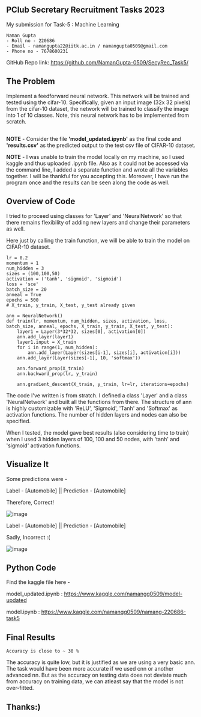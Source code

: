 
## PClub Secretary Recruitment Tasks 2023


My submission for Task-5 : Machine Learning


 
    Naman Gupta
    - Roll no - 220686
    - Email - namangupta22@iitk.ac.in / namangupta0509@gmail.com
    - Phone no - 7678600231



GitHub Repo link: https://github.com/NamanGupta-0509/SecyRec_Task5/
## The Problem
Implement a feedforward neural network. This network will be trained and tested using the cifar-10. Specifically, given an input image (32x 32 pixels) from the cifar-10 dataset, the network will be trained to classify the image into 1 of 10 classes. Note, this neural network has to be implemented from scratch.

##

**NOTE** - Consider the file **'model_updated.ipynb'** as the final code and **'results.csv'** as the predicted output to the test csv file of CIFAR-10 dataset.


**NOTE** - I was unable to train the model locally on my machine, so I used kaggle and thus uploaded .ipynb file. Also as it could not be accessed via the command line, I added a separate function and wrote all the variables together. I will be  thankful for you accepting this. Moreover, I have run the program once and the results can be seen along the code as well.
## Overview of Code



I tried to proceed using classes for 'Layer' and 'NeuralNetwork' so that there remains flexibility of adding new layers and change their parameters as well.

Here just by calling the train function, we will be able to train the model on CIFAR-10 dataset.

```
lr = 0.2
momentum = 1
num_hidden = 3
sizes = (100,100,50)
activation = ('tanh', 'sigmoid', 'sigmoid')
loss = 'sce'
batch_size = 20
anneal = True
epochs = 500
# X_train, y_train, X_test, y_test already given

ann = NeuralNetwork()
def train(lr, momentum, num_hidden, sizes, activation, loss, batch_size, anneal, epochs, X_train, y_train, X_test, y_test):
    layer1 = Layer(3*32*32, sizes[0], activation[0])
    ann.add_layer(layer1)
    layer1.input = X_train
    for i in range(1, num_hidden):
        ann.add_layer(Layer(sizes[i-1], sizes[i], activation[i]))
    ann.add_layer(Layer(sizes[-1], 10, 'softmax'))
                  
    ann.forward_prop(X_train)
    ann.backward_prop(lr, y_train)

    ann.gradient_descent(X_train, y_train, lr=lr, iterations=epochs)
```

The code I've written is from stratch. I defined a class 'Layer' and a class 'NeuralNetwork' and built all the functions from there. The structure of ann is highly customizable with 'ReLU', 'Sigmoid', 'Tanh' and 'Softmax' as activation functions. The number of hidden layers and nodes can also be specified.

When I tested, the model gave best results (also considering time to train) when I used 3 hidden layers of 100, 100 and 50 nodes, with 'tanh' and 'sigmoid' activation functions.
## Visualize It

Some predictions were - 

Label - [Automobile] || Prediction - [Automobile]

Therefore, Correct!

![image](https://github.com/NamanGupta-0509/SecyRec_Task5/assets/66472692/de08a19f-ddcd-4bdd-a410-5c9e3120dc7d)



Label - [Automobile] || Prediction - [Automobile]

Sadly, Incorrect :(

![image](https://github.com/NamanGupta-0509/SecyRec_Task5/assets/66472692/86ca3a2a-4a85-4ab6-88f9-15135e8004fe)


## Python Code

Find the kaggle file here - 

model_updated.ipynb : https://www.kaggle.com/namangg0509/model-updated

model.ipynb : https://www.kaggle.com/namangg0509/namang-220686-task5

## Final Results
```
Accuracy is close to ~ 30 %
```
The accuracy is quite low, but it is justified as we are using a very basic ann. The task would have been more accurate if we used cnn or another advanced nn.
But as the accuracy on testing data does not deviate much from accuracy on training data, we can atleast say that the model is not over-fitted. 
## Thanks:)

